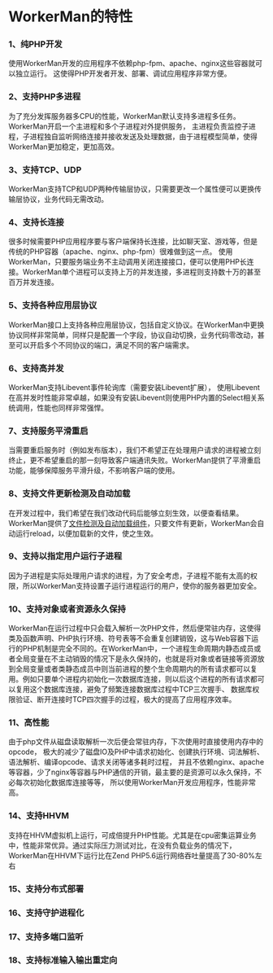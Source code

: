 # WorkerMan的特性

### 1、纯PHP开发
使用WorkerMan开发的应用程序不依赖php-fpm、apache、nginx这些容器就可以独立运行。 这使得PHP开发者开发、部署、调试应用程序非常方便。

### 2、支持PHP多进程
为了充分发挥服务器多CPU的性能，WorkerMan默认支持多进程多任务。WorkerMan开启一个主进程和多个子进程对外提供服务， 主进程负责监控子进程，子进程独自监听网络连接并接收发送及处理数据，由于进程模型简单，使得WorkerMan更加稳定，更加高效。

### 3、支持TCP、UDP
WorkerMan支持TCP和UDP两种传输层协议，只需要更改一个属性便可以更换传输层协议，业务代码无需改动。

### 4、支持长连接
很多时候需要PHP应用程序要与客户端保持长连接，比如聊天室、游戏等，但是传统的PHP容器（apache、nginx、php-fpm）很难做到这一点。 使用WorkerMan，只要服务端业务不主动调用关闭连接接口，便可以使用PHP长连接。WorkerMan单个进程可以支持上万的并发连接，多进程则支持数十万的甚至百万并发连接。

### 5、支持各种应用层协议
WorkerMan接口上支持各种应用层协议，包括自定义协议。在WorkerMan中更换协议同样非常简单，同样只是配置一个字段，协议自动切换，业务代码零改动，甚至可以开启多个不同协议的端口，满足不同的客户端需求。


### 6、支持高并发
WorkerMan支持Libevent事件轮询库（需要安装Libevent扩展）， 使用Libevent在高并发时性能非常卓越，如果没有安装Libevent则使用PHP内置的Select相关系统调用，性能也同样非常强悍。

### 7、支持服务平滑重启
当需要重启服务时（例如发布版本），我们不希望正在处理用户请求的进程被立刻终止，更不希望重启的那一刻导致客户端通讯失败。WorkerMan提供了平滑重启功能，能够保障服务平滑升级，不影响客户端的使用。

### 8、支持文件更新检测及自动加载
在开发过程中，我们希望在我们改动代码后能够立刻生效，以便查看结果。WorkerMan提供了[文件检测及自动加载组件](/component/file-monitor.html)，只要文件有更新，WorkerMan会自动运行reload，以便加载新的文件，使之生效。

### 9、支持以指定用户运行子进程
因为子进程是实际处理用户请求的进程，为了安全考虑，子进程不能有太高的权限，所以WorkerMan支持设置子运行进程运行的用户，使你的服务器更加安全。

### 10、支持对象或者资源永久保持
WorkerMan在运行过程中只会载入解析一次PHP文件，然后便常驻内存，这使得类及函数声明、PHP执行环境、符号表等不会重复创建销毁，这与Web容器下运行的PHP机制是完全不同的。在WorkerMan中，一个进程生命周期内静态成员或者全局变量在不主动销毁的情况下是永久保持的，也就是将对象或者链接等资源放到全局变量或者类静态成员中则当前进程的整个生命周期内的所有请求都可以复用。例如只要单个进程内初始化一次数据库连接，则以后这个进程的所有请求都可以复用这个数据库连接，避免了频繁连接数据库过程中TCP三次握手、 数据库权限验证、断开连接时TCP四次握手的过程，极大的提高了应用程序效率。

### 11、高性能
由于php文件从磁盘读取解析一次后便会常驻内存，下次使用时直接使用内存中的opcode， 极大的减少了磁盘IO及PHP中请求初始化、创建执行环境、词法解析、语法解析、编译opcode、请求关闭等诸多耗时过程， 并且不依赖nginx、apache等容器，少了nginx等容器与PHP通信的开销，最主要的是资源可以永久保持，不必每次初始化数据库连接等等， 所以使用WorkerMan开发应用程序，性能非常高。

### 14、支持HHVM
支持在HHVM虚拟机上运行，可成倍提升PHP性能。尤其是在cpu密集运算业务中，性能非常优异。通过实际压力测试对比，在没有负载业务的情况下，WorkerMan在HHVM下运行比在Zend PHP5.6运行网络吞吐量提高了30-80%左右

### 15、支持分布式部署

### 16、支持守护进程化

### 17、支持多端口监听

### 18、支持标准输入输出重定向

